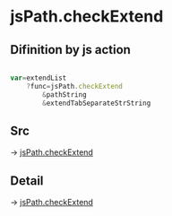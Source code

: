 # jsPath.checkExtend

## Difinition by js action

```js.js

var=extendList
	?func=jsPath.checkExtend
		&pathString
		&extendTabSeparateStrString
```

## Src

-> [jsPath.checkExtend](https://github.com/puutaro/CommandClick/blob/master/app/src/main/java/com/puutaro/commandclick/fragment_lib/terminal_fragment/js_interface/JsPath.kt#L39)

## Detail

-> [jsPath.checkExtend](https://github.com/puutaro/CommandClick/blob/master/md/developer/js_interface/details/JsPath/checkExtend.md)
